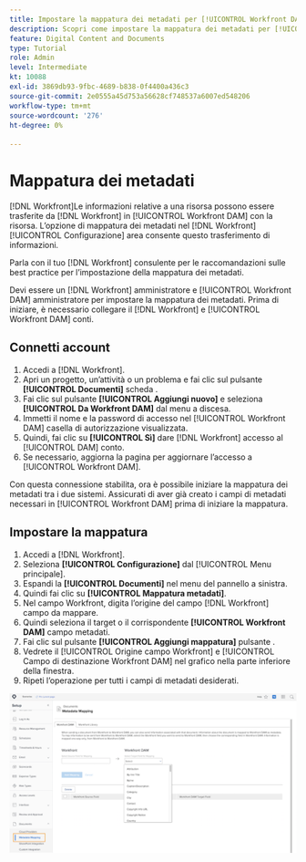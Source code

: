 ```yaml
---
title: Impostare la mappatura dei metadati per [!UICONTROL Workfront DAM]
description: Scopri come impostare la mappatura dei metadati per [!UICONTROL Workfront DAM].
feature: Digital Content and Documents
type: Tutorial
role: Admin
level: Intermediate
kt: 10088
exl-id: 3869db93-9fbc-4689-b838-0f4400a436c3
source-git-commit: 2e0555a45d753a56628cf748537a6007ed548206
workflow-type: tm+mt
source-wordcount: '276'
ht-degree: 0%

---
```


# Mappatura dei metadati

[!DNL Workfront]Le informazioni relative a una risorsa possono essere trasferite da [!DNL Workfront] in [!UICONTROL Workfront DAM] con la risorsa. L’opzione di mappatura dei metadati nel [!DNL Workfront] [!UICONTROL Configurazione] area consente questo trasferimento di informazioni.

Parla con il tuo [!DNL Workfront] consulente per le raccomandazioni sulle best practice per l’impostazione della mappatura dei metadati.

Devi essere un [!DNL Workfront] amministratore e [!UICONTROL Workfront DAM] amministratore per impostare la mappatura dei metadati. Prima di iniziare, è necessario collegare il [!DNL Workfront] e [!UICONTROL Workfront DAM] conti.

## Connetti account

1. Accedi a [!DNL Workfront].
1. Apri un progetto, un’attività o un problema e fai clic sul pulsante **[!UICONTROL Documenti]** scheda .
1. Fai clic sul pulsante **[!UICONTROL Aggiungi nuovo]** e seleziona **[!UICONTROL Da Workfront DAM]** dal menu a discesa.
1. Immetti il nome e la password di accesso nel [!UICONTROL Workfront DAM] casella di autorizzazione visualizzata.
1. Quindi, fai clic su **[!UICONTROL Sì]** dare [!DNL Workfront] accesso al [!UICONTROL DAM] conto.
1. Se necessario, aggiorna la pagina per aggiornare l’accesso a [!UICONTROL Workfront DAM].

Con questa connessione stabilita, ora è possibile iniziare la mappatura dei metadati tra i due sistemi. Assicurati di aver già creato i campi di metadati necessari in [!UICONTROL Workfront DAM] prima di iniziare la mappatura.

## Impostare la mappatura

1. Accedi a [!DNL Workfront].
1. Seleziona **[!UICONTROL Configurazione]** dal [!UICONTROL Menu principale].
1. Espandi la **[!UICONTROL Documenti]** nel menu del pannello a sinistra.
1. Quindi fai clic su **[!UICONTROL Mappatura metadati]**.
1. Nel campo Workfront, digita l’origine del campo [!DNL Workfront] campo da mappare.
1. Quindi seleziona il target o il corrispondente **[!UICONTROL Workfront DAM]** campo metadati.
1. Fai clic sul pulsante **[!UICONTROL Aggiungi mappatura]** pulsante .
1. Vedrete il [!UICONTROL Origine campo Workfront] e [!UICONTROL Campo di destinazione Workfront DAM] nel grafico nella parte inferiore della finestra.
1. Ripeti l’operazione per tutti i campi di metadati desiderati.

![Uno screenshot del [!UICONTROL Mappatura metadati] schermo in [!DNL Workfront]](assets/01-metadata-mapping.png)
